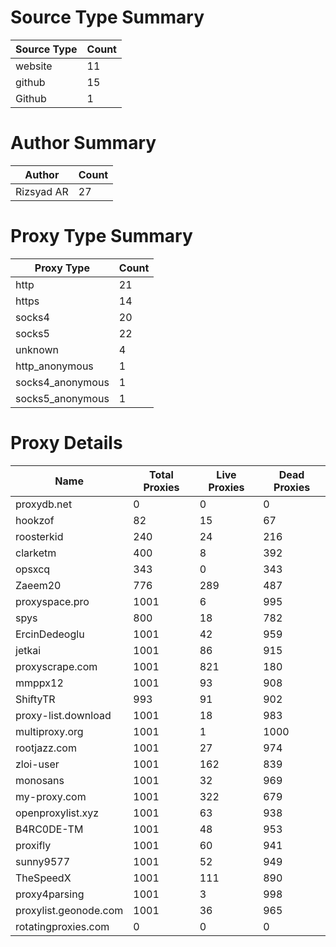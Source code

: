 # Source Type Summary

| Source Type | Count |
|-------------|-------|
| website | 11 |
| github | 15 |
| Github | 1 |


# Author Summary

| Author | Count |
|--------|-------|
| Rizsyad AR | 27 |


# Proxy Type Summary

| Proxy Type | Count |
|------------|-------|
| http | 21 |
| https | 14 |
| socks4 | 20 |
| socks5 | 22 |
| unknown | 4 |
| http_anonymous | 1 |
| socks4_anonymous | 1 |
| socks5_anonymous | 1 |


# Proxy Details

| Name | Total Proxies | Live Proxies | Dead Proxies |
|------|---------------|--------------|---------------|
| proxydb.net | 0 | 0 | 0 |
| hookzof | 82 | 15 | 67 |
| roosterkid | 240 | 24 | 216 |
| clarketm | 400 | 8 | 392 |
| opsxcq | 343 | 0 | 343 |
| Zaeem20 | 776 | 289 | 487 |
| proxyspace.pro | 1001 | 6 | 995 |
| spys | 800 | 18 | 782 |
| ErcinDedeoglu | 1001 | 42 | 959 |
| jetkai | 1001 | 86 | 915 |
| proxyscrape.com | 1001 | 821 | 180 |
| mmppx12 | 1001 | 93 | 908 |
| ShiftyTR | 993 | 91 | 902 |
| proxy-list.download | 1001 | 18 | 983 |
| multiproxy.org | 1001 | 1 | 1000 |
| rootjazz.com | 1001 | 27 | 974 |
| zloi-user | 1001 | 162 | 839 |
| monosans | 1001 | 32 | 969 |
| my-proxy.com | 1001 | 322 | 679 |
| openproxylist.xyz | 1001 | 63 | 938 |
| B4RC0DE-TM | 1001 | 48 | 953 |
| proxifly | 1001 | 60 | 941 |
| sunny9577 | 1001 | 52 | 949 |
| TheSpeedX | 1001 | 111 | 890 |
| proxy4parsing | 1001 | 3 | 998 |
| proxylist.geonode.com | 1001 | 36 | 965 |
| rotatingproxies.com | 0 | 0 | 0 |
